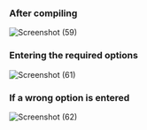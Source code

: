 ### After compiling
![Screenshot (59)](https://user-images.githubusercontent.com/81758092/121922806-ea332000-cd57-11eb-83c9-aca9f83643b2.png)
### Entering the required options
![Screenshot (61)](https://user-images.githubusercontent.com/81758092/121922908-033bd100-cd58-11eb-9716-ec4d6b56c0c1.png)
### If a wrong option is entered
![Screenshot (62)](https://user-images.githubusercontent.com/81758092/121922910-03d46780-cd58-11eb-9ed0-5effb95cab49.png)
